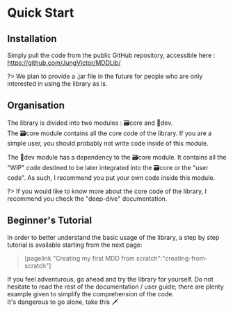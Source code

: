 # Quick Start

## Installation
Simply pull the code from the public GitHub repository, accessible here : https://github.com/JungVictor/MDDLib/  

?> We plan to provide a .jar file in the future for people who are only interested in using the library as is.


## Organisation

The library is divided into two modules : :card_file_box:core and :open_file_folder:dev.  
The :card_file_box:core module contains all the core code of the library. If you are a simple user, you should probably not write code inside of this module.  

The :open_file_folder:dev module has a dependency to the :card_file_box:core module. It contains all the "WIP" code destined to be later integrated into the :card_file_box:core or the "user code". As such, I recommend you put your own code inside this module.  

?> If you would like to know more about the core code of the library, I recommend you check the "deep-dive" documentation.

## Beginner's Tutorial

In order to better understand the basic usage of the library, a step by step tutorial is available starting from the next page:  
> [pagelink "Creating my first MDD from scratch":"creating-from-scratch"]

If you feel adventurous, go ahead and try the library for yourself. Do not hesitate to read the rest of the documentation / user guide; there are plenty example given to simplify the comprehension of the code.  
It's dangerous to go alone, take this :dagger: